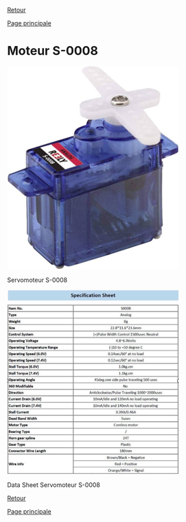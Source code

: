 [Retour](partie_mécanique.md)

[Page principale](README.md)

<h1>Moteur S-0008</h1>

<img src=".github/servo_S-0008.jpg" width="400">

Servomoteur S-0008

<img src="Sheet_S-0008.png" width="400">

Data Sheet Servomoteur S-0008

[Retour](partie_mécanique.md)

[Page principale](README.md)
